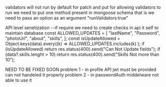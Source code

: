 validators will not run by default for patch and put for allowing validators to run we need to put one method present in mongoose schema that is we need to pass an option as an argument "runValidators:true"

API level senetization --if require we need to create checks in api it self to maintain database
const ALLOWED_UPDATES = [
"lastName",
"Password",
"photoUrl",
"about",
"skills",
];
const isUpdateAllowed = Object.keys(data).every((k) =>
ALLOWED_UPDATES.includes(k)
);
if (isUpdateAllowed) return res.status(400).send("Can Not Update fields");
if (data?.skills.lenght > 10)
return res.status(400).send("Skills Not more than 10");

NEED TO BE FIXED SOON
problem 1 - in profile API jwt must be provided can not handeled it properly
problem 2 - in passwordAuth middelware not able to use it
